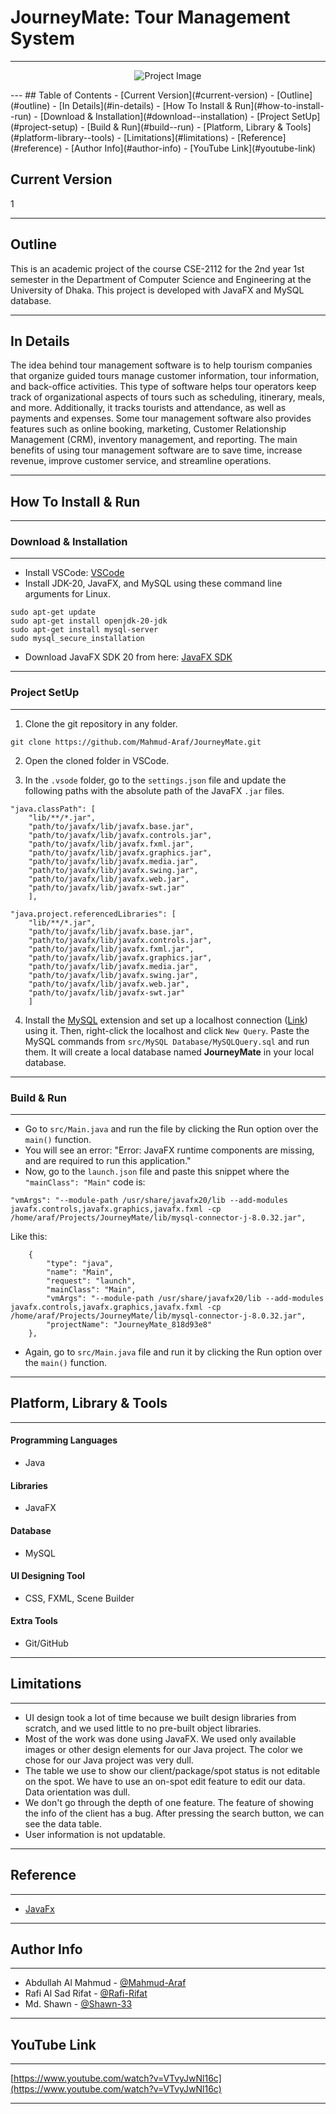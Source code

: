 # JourneyMate: Tour Management System
---
<p align="center">
  <img src="src/img/cover.jpeg" alt="Project Image">
</p>
---
## Table of Contents
- [Current Version](#current-version)
- [Outline](#outline)
- [In Details](#in-details)
- [How To Install & Run](#how-to-install--run)
  - [Download & Installation](#download--installation)
  - [Project SetUp](#project-setup)
  - [Build & Run](#build--run)
- [Platform, Library & Tools](#platform-library--tools)
- [Limitations](#limitations)
- [Reference](#reference)
- [Author Info](#author-info)
- [YouTube Link](#youtube-link)

## Current Version
1

---

## Outline
This is an academic project of the course CSE-2112 for the 2nd year 1st semester in the Department of Computer Science and Engineering at the University of Dhaka. This project is developed with JavaFX and MySQL database.

---

## In Details
The idea behind tour management software is to help tourism companies that organize guided tours manage customer information, tour information, and back-office activities. This type of software helps tour operators keep track of organizational aspects of tours such as scheduling, itinerary, meals, and more. Additionally, it tracks tourists and attendance, as well as payments and expenses. Some tour management software also provides features such as online booking, marketing, Customer Relationship Management (CRM), inventory management, and reporting. The main benefits of using tour management software are to save time, increase revenue, improve customer service, and streamline operations.

---

## How To Install & Run
---
### Download & Installation
---
- Install VSCode: [VSCode](https://code.visualstudio.com/download)
- Install JDK-20, JavaFX, and MySQL using these command line arguments for Linux.
~~~
sudo apt-get update
sudo apt-get install openjdk-20-jdk 
sudo apt-get install mysql-server
sudo mysql_secure_installation
~~~
- Download JavaFX SDK 20 from here: [JavaFX SDK](https://openjfx.io)
---

### Project SetUp
---
1. Clone the git repository in any folder.
```
git clone https://github.com/Mahmud-Araf/JourneyMate.git
```

2. Open the cloned folder in VSCode.

3. In the `.vsode` folder, go to the `settings.json` file and update the following paths with the absolute path of the JavaFX `.jar` files.
```
"java.classPath": [
    "lib/**/*.jar",
    "path/to/javafx/lib/javafx.base.jar",
    "path/to/javafx/lib/javafx.controls.jar",
    "path/to/javafx/lib/javafx.fxml.jar",
    "path/to/javafx/lib/javafx.graphics.jar",
    "path/to/javafx/lib/javafx.media.jar",
    "path/to/javafx/lib/javafx.swing.jar",
    "path/to/javafx/lib/javafx.web.jar",
    "path/to/javafx/lib/javafx-swt.jar"
    ],
```
```
"java.project.referencedLibraries": [
    "lib/**/*.jar",
    "path/to/javafx/lib/javafx.base.jar",
    "path/to/javafx/lib/javafx.controls.jar",
    "path/to/javafx/lib/javafx.fxml.jar",
    "path/to/javafx/lib/javafx.graphics.jar",
    "path/to/javafx/lib/javafx.media.jar",
    "path/to/javafx/lib/javafx.swing.jar",
    "path/to/javafx/lib/javafx.web.jar",
    "path/to/javafx/lib/javafx-swt.jar"
    ]
```

4. Install the [MySQL](https://marketplace.visualstudio.com/items?itemName=formulahendry.vscode-mysql) extension and set up a localhost connection ([Link](https://youtu.be/wzdCpJY6Y4c)) using it. Then, right-click the localhost and click `New Query`. Paste the MySQL commands from `src/MySQL Database/MySQLQuery.sql` and run them. It will create a local database named **JourneyMate** in your local database.

---

### Build & Run
---
- Go to `src/Main.java` and run the file by clicking the Run option over the `main()` function.
- You will see an error: "Error: JavaFX runtime components are missing, and are required to run this application."
- Now, go to the `launch.json` file and paste this snippet where the `"mainClass": "Main"` code is:
```
"vmArgs": "--module-path /usr/share/javafx20/lib --add-modules javafx.controls,javafx.graphics,javafx.fxml -cp /home/araf/Projects/JourneyMate/lib/mysql-connector-j-8.0.32.jar",
```
Like this:
```
    {
        "type": "java",
        "name": "Main",
        "request": "launch",
        "mainClass": "Main",
        "vmArgs": "--module-path /usr/share/javafx20/lib --add-modules javafx.controls,javafx.graphics,javafx.fxml -cp /home/araf/Projects/JourneyMate/lib/mysql-connector-j-8.0.32.jar",
        "projectName": "JourneyMate_818d93e8"
    },
```
- Again, go to `src/Main.java` file and run it by clicking the Run option over the `main()` function.

---

## Platform, Library & Tools
---
#### Programming Languages

- Java

#### Libraries

- JavaFX

#### Database

- MySQL

#### UI Designing Tool

- CSS, FXML, Scene Builder

#### Extra Tools

- Git/GitHub

---

## Limitations
---
- UI design took a lot of time because we built design libraries from scratch, and we used little to no pre-built object libraries.
- Most of the work was done using JavaFX. We used only available images or other design elements for our Java project. The color we chose for our Java project was very dull.
- The table we use to show our client/package/spot status is not editable on the spot. We have to use an on-spot edit feature to edit our data. Data orientation was dull.
- We don't go through the depth of one feature. The feature of showing the info of the client has a bug. After pressing the search button, we can see the data table.
- User information is not updatable.

---

## Reference
---
- [JavaFx](https://openjfx.io/)

---

## Author Info
---
- Abdullah Al Mahmud - [@Mahmud-Araf](https://github.com/Mahmud-Araf)
- Rafi Al Sad Rifat - [@Rafi-Rifat](https://github.com/Rafi-Rifat)
- Md. Shawn - [@Shawn-33](https://github.com/Shawn-33)

---

## YouTube Link
---
[https://www.youtube.com/watch?v=VTvyJwNl16c](https://www.youtube.com/watch?v=VTvyJwNl16c)

---

